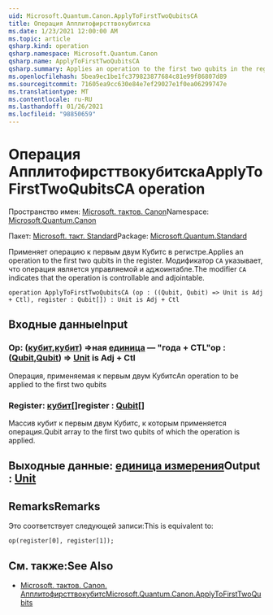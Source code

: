```yaml
---
uid: Microsoft.Quantum.Canon.ApplyToFirstTwoQubitsCA
title: Операция Апплитофирсттвокубитска
ms.date: 1/23/2021 12:00:00 AM
ms.topic: article
qsharp.kind: operation
qsharp.namespace: Microsoft.Quantum.Canon
qsharp.name: ApplyToFirstTwoQubitsCA
qsharp.summary: Applies an operation to the first two qubits in the register. The modifier `CA` indicates that the operation is controllable and adjointable.
ms.openlocfilehash: 5bea9ec1be1fc379823877684c81e99f86807d89
ms.sourcegitcommit: 71605ea9cc630e84e7ef29027e1f0ea06299747e
ms.translationtype: MT
ms.contentlocale: ru-RU
ms.lasthandoff: 01/26/2021
ms.locfileid: "98850659"
---
```

# <a name="applytofirsttwoqubitsca-operation"></a><span data-ttu-id="c070c-102">Операция Апплитофирсттвокубитска</span><span class="sxs-lookup"><span data-stu-id="c070c-102">ApplyToFirstTwoQubitsCA operation</span></span>

<span data-ttu-id="c070c-103">Пространство имен: [Microsoft. тактов. Canon](xref:Microsoft.Quantum.Canon)</span><span class="sxs-lookup"><span data-stu-id="c070c-103">Namespace: [Microsoft.Quantum.Canon](xref:Microsoft.Quantum.Canon)</span></span>

<span data-ttu-id="c070c-104">Пакет: [Microsoft. такт. Standard](https://nuget.org/packages/Microsoft.Quantum.Standard)</span><span class="sxs-lookup"><span data-stu-id="c070c-104">Package: [Microsoft.Quantum.Standard](https://nuget.org/packages/Microsoft.Quantum.Standard)</span></span>


<span data-ttu-id="c070c-105">Применяет операцию к первым двум Кубитс в регистре.</span><span class="sxs-lookup"><span data-stu-id="c070c-105">Applies an operation to the first two qubits in the register.</span></span>
<span data-ttu-id="c070c-106">Модификатор `CA` указывает, что операция является управляемой и аджоинтабле.</span><span class="sxs-lookup"><span data-stu-id="c070c-106">The modifier `CA` indicates that the operation is controllable and adjointable.</span></span>

```qsharp
operation ApplyToFirstTwoQubitsCA (op : ((Qubit, Qubit) => Unit is Adj + Ctl), register : Qubit[]) : Unit is Adj + Ctl
```


## <a name="input"></a><span data-ttu-id="c070c-107">Входные данные</span><span class="sxs-lookup"><span data-stu-id="c070c-107">Input</span></span>

### <a name="op--qubitqubit--unit--is-adj--ctl"></a><span data-ttu-id="c070c-108">Op: ([кубит](xref:microsoft.quantum.lang-ref.qubit),[кубит](xref:microsoft.quantum.lang-ref.qubit)) =>ная [единица](xref:microsoft.quantum.lang-ref.unit)  — "года + CTL"</span><span class="sxs-lookup"><span data-stu-id="c070c-108">op : ([Qubit](xref:microsoft.quantum.lang-ref.qubit),[Qubit](xref:microsoft.quantum.lang-ref.qubit)) => [Unit](xref:microsoft.quantum.lang-ref.unit)  is Adj + Ctl</span></span>

<span data-ttu-id="c070c-109">Операция, применяемая к первым двум Кубитс</span><span class="sxs-lookup"><span data-stu-id="c070c-109">An operation to be applied to the first two qubits</span></span>


### <a name="register--qubit"></a><span data-ttu-id="c070c-110">Register: [кубит](xref:microsoft.quantum.lang-ref.qubit)[]</span><span class="sxs-lookup"><span data-stu-id="c070c-110">register : [Qubit](xref:microsoft.quantum.lang-ref.qubit)[]</span></span>

<span data-ttu-id="c070c-111">Массив кубит к первым двум Кубитс, к которым применяется операция.</span><span class="sxs-lookup"><span data-stu-id="c070c-111">Qubit array to the first two qubits of which the operation is applied.</span></span>



## <a name="output--unit"></a><span data-ttu-id="c070c-112">Выходные данные: [единица измерения](xref:microsoft.quantum.lang-ref.unit)</span><span class="sxs-lookup"><span data-stu-id="c070c-112">Output : [Unit](xref:microsoft.quantum.lang-ref.unit)</span></span>



## <a name="remarks"></a><span data-ttu-id="c070c-113">Remarks</span><span class="sxs-lookup"><span data-stu-id="c070c-113">Remarks</span></span>

<span data-ttu-id="c070c-114">Это соответствует следующей записи:</span><span class="sxs-lookup"><span data-stu-id="c070c-114">This is equivalent to:</span></span>

```qsharp
op(register[0], register[1]);
```

## <a name="see-also"></a><span data-ttu-id="c070c-115">См. также:</span><span class="sxs-lookup"><span data-stu-id="c070c-115">See Also</span></span>

- [<span data-ttu-id="c070c-116">Microsoft. тактов. Canon. Апплитофирсттвокубитс</span><span class="sxs-lookup"><span data-stu-id="c070c-116">Microsoft.Quantum.Canon.ApplyToFirstTwoQubits</span></span>](xref:Microsoft.Quantum.Canon.ApplyToFirstTwoQubits)